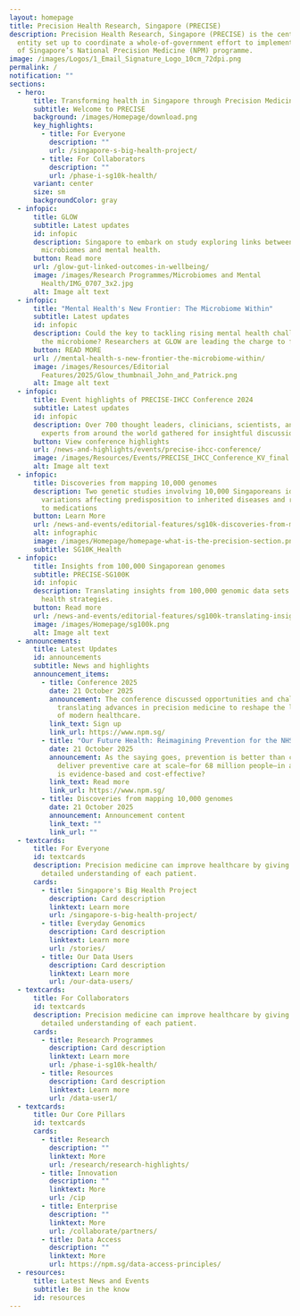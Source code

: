 ```yaml
---
layout: homepage
title: Precision Health Research, Singapore (PRECISE)
description: Precision Health Research, Singapore (PRECISE) is the central
  entity set up to coordinate a whole-of-government effort to implement Phase 2
  of Singapore’s National Precision Medicine (NPM) programme.
image: /images/Logos/1_Email_Signature_Logo_10cm_72dpi.png
permalink: /
notification: ""
sections:
  - hero:
      title: Transforming health in Singapore through Precision Medicine
      subtitle: Welcome to PRECISE
      background: /images/Homepage/download.png
      key_highlights:
        - title: For Everyone
          description: ""
          url: /singapore-s-big-health-project/
        - title: For Collaborators
          description: ""
          url: /phase-i-sg10k-health/
      variant: center
      size: sm
      backgroundColor: gray
  - infopic:
      title: GLOW
      subtitle: Latest updates
      id: infopic
      description: Singapore to embark on study exploring links between Asian gut
        microbiomes and mental health.
      button: Read more
      url: /glow-gut-linked-outcomes-in-wellbeing/
      image: /images/Research Programmes/Microbiomes and Mental
        Health/IMG_0707_3x2.jpg
      alt: Image alt text
  - infopic:
      title: "Mental Health's New Frontier: The Microbiome Within"
      subtitle: Latest updates
      id: infopic
      description: Could the key to tackling rising mental health challenges lie in
        the microbiome? Researchers at GLOW are leading the charge to find out.
      button: READ MORE
      url: //mental-health-s-new-frontier-the-microbiome-within/
      image: /images/Resources/Editorial
        Features/2025/Glow_thumbnail_John_and_Patrick.png
      alt: Image alt text
  - infopic:
      title: Event highlights of PRECISE-IHCC Conference 2024
      subtitle: Latest updates
      id: infopic
      description: Over 700 thought leaders, clinicians, scientists, and industry
        experts from around the world gathered for insightful discussions.
      button: View conference highlights
      url: /news-and-highlights/events/precise-ihcc-conference/
      image: /images/Resources/Events/PRECISE_IHCC_Conference_KV_final.jpg
      alt: Image alt text
  - infopic:
      title: Discoveries from mapping 10,000 genomes
      description: Two genetic studies involving 10,000 Singaporeans identify
        variations affecting predisposition to inherited diseases and response
        to medications
      button: Learn More
      url: /news-and-events/editorial-features/sg10k-discoveries-from-mapping-10000-genomes/
      alt: infographic
      image: /images/Homepage/homepage-what-is-the-precision-section.png
      subtitle: SG10K_Health
  - infopic:
      title: Insights from 100,000 Singaporean genomes
      subtitle: PRECISE-SG100K
      id: infopic
      description: Translating insights from 100,000 genomic data sets into improved
        health strategies.
      button: Read more
      url: /news-and-events/editorial-features/sg100k-translating-insights-from-100000-genomic-data-sets/
      image: /images/Homepage/sg100k.png
      alt: Image alt text
  - announcements:
      title: Latest Updates
      id: announcements
      subtitle: News and highlights
      announcement_items:
        - title: Conference 2025
          date: 21 October 2025
          announcement: The conference discussed opportunities and challenges in
            translating advances in precision medicine to reshape the landscape
            of modern healthcare.
          link_text: Sign up
          link_url: https://www.npm.sg/
        - title: "Our Future Health: Reimagining Prevention for the NHS"
          date: 21 October 2025
          announcement: As the saying goes, prevention is better than cure. But how do you
            deliver preventive care at scale—for 68 million people—in a way that
            is evidence-based and cost-effective?
          link_text: Read more
          link_url: https://www.npm.sg/
        - title: Discoveries from mapping 10,000 genomes
          date: 21 October 2025
          announcement: Announcement content
          link_text: ""
          link_url: ""
  - textcards:
      title: For Everyone
      id: textcards
      description: Precision medicine can improve healthcare by giving doctors a more
        detailed understanding of each patient.
      cards:
        - title: Singapore's Big Health Project
          description: Card description
          linktext: Learn more
          url: /singapore-s-big-health-project/
        - title: Everyday Genomics
          description: Card description
          linktext: Learn more
          url: /stories/
        - title: Our Data Users
          description: Card description
          linktext: Learn more
          url: /our-data-users/
  - textcards:
      title: For Collaborators
      id: textcards
      description: Precision medicine can improve healthcare by giving doctors a more
        detailed understanding of each patient.
      cards:
        - title: Research Programmes
          description: Card description
          linktext: Learn more
          url: /phase-i-sg10k-health/
        - title: Resources
          description: Card description
          linktext: Learn more
          url: /data-user1/
  - textcards:
      title: Our Core Pillars
      id: textcards
      cards:
        - title: Research
          description: ""
          linktext: More
          url: /research/research-highlights/
        - title: Innovation
          description: ""
          linktext: More
          url: /cip
        - title: Enterprise
          description: ""
          linktext: More
          url: /collaborate/partners/
        - title: Data Access
          description: ""
          linktext: More
          url: https://npm.sg/data-access-principles/
  - resources:
      title: Latest News and Events
      subtitle: Be in the know
      id: resources
---
```

